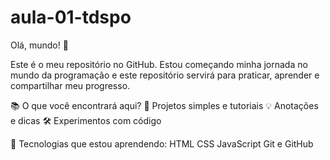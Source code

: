 # aula-01-tdspo
Olá, mundo! 👋

Este é o meu repositório no GitHub. Estou começando minha jornada no mundo da programação e este repositório servirá para praticar, aprender e compartilhar meu progresso.

📚 O que você encontrará aqui?
📝 Projetos simples e tutoriais
💡 Anotações e dicas
🛠️ Experimentos com código

🌱 Tecnologias que estou aprendendo:
HTML
CSS
JavaScript
Git e GitHub

